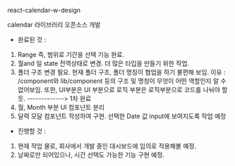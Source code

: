 react-calendar-w-design

calendar 라이브러리 오픈소스 개발
- 완료된 것 : 
1) Range 즉, 범위로 기간을 선택 기능 완료.
2) 월and 일 state 전역상태로 변경. 더 많은 타입을 만들기 위한 작업.
3) 폴더 구조 변경 필요. 현재 폴더 구조, 폴더 명칭이 협업을 하기 불편해 보임. 
이유 : /component와 lib/component 등의 구조 및 명칭이 무엇이 어떤 역할인지 알 수 없어보임.
또한, UI부분은 UI 부분으로 로직 부분은 로직부분으로 코드를 나눠야 할 듯. -------------> 1차 완료
4) 월, Month 부분 UI 컴포넌트 분리
5) 달력 모달 컴포넌트 작성하여 구현. 선택한 Date 값 input에 보여지도록 작업 예정


- 진행할 것 :

1) 현재 작업 물로, 회사에서 개발 중인 대시보드에 임의로 적용해볼 예정.
2) 날짜로만 되어있으나, 시간 선택도 가능한 기능 구현 예정.

